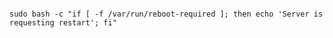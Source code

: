 <!-- layout:code post: server-restart-notifications_i've-restarted,-but-i-still-se -->

```

sudo bash -c "if [ -f /var/run/reboot-required ]; then echo 'Server is requesting restart'; fi"

```
